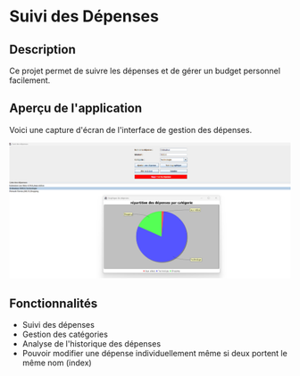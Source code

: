 # Suivi des Dépenses

## Description
Ce projet permet de suivre les dépenses et de gérer un budget personnel facilement.

## Aperçu de l'application
Voici une capture d'écran de l'interface de gestion des dépenses.

![Aperçu de l'application](./assets/suivi-depenses-graphique.png)

## Fonctionnalités
- Suivi des dépenses
- Gestion des catégories
- Analyse de l'historique des dépenses
- Pouvoir modifier une dépense individuellement même si deux portent le même nom (index)

